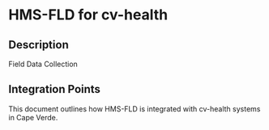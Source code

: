 # HMS-FLD for cv-health

## Description

Field Data Collection

## Integration Points

This document outlines how HMS-FLD is integrated with cv-health systems in Cape Verde.
